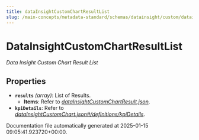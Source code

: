 ```yaml
---
title: dataInsightCustomChartResultList
slug: /main-concepts/metadata-standard/schemas/datainsight/custom/datainsightcustomchartresultlist
---
```


# DataInsightCustomChartResultList

*Data Insight Custom Chart Result List*

## Properties

- **`results`** *(array)*: List of Results.
  - **Items**: Refer to *[dataInsightCustomChartResult.json](#taInsightCustomChartResult.json)*.
- **`kpiDetails`**: Refer to *[dataInsightCustomChart.json#/definitions/kpiDetails](#taInsightCustomChart.json#/definitions/kpiDetails)*.


Documentation file automatically generated at 2025-01-15 09:05:41.923720+00:00.
